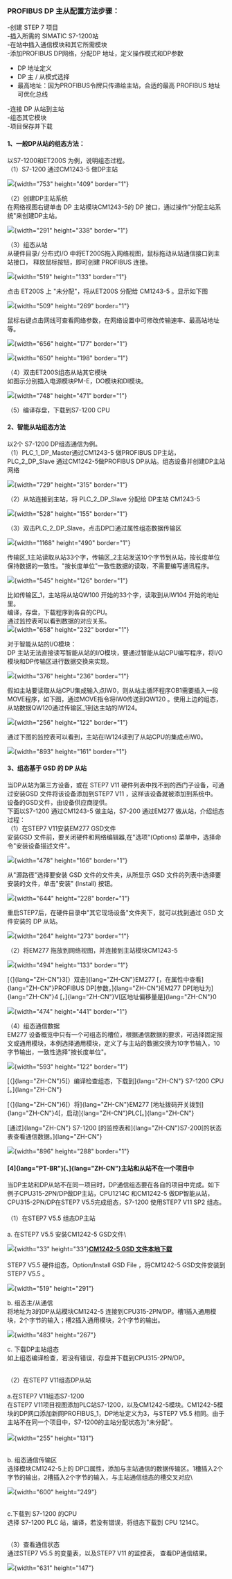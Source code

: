 ### PROFIBUS DP 主从配置方法步骤：

-创建 STEP 7 项目\
-插入所需的 SIMATIC S7-1200站\
-在站中插入通信模块和其它所需模块\
-添加PROFIBUS DP网络，分配DP 地址，定义操作模式和DP参数

-   DP 地址定义
-   DP 主 / 从模式选择
-   最高地址：因为PROFIBUS令牌只传递给主站，合适的最高 PROFIBUS
    地址可优化总线

-连接 DP 从站到主站\
-组态其它模块\
-项目保存并下载

#### 1、一般DP从站的组态方法：

以S7-1200和ET200S 为例，说明组态过程。\
（1）S7-1200 通过CM1243-5 做DP主站

![](images/2-01.JPG){width="753" height="409" border="1"}

（2）创建DP主站系统\
在网络视图右键单击 DP 主站模块CM1243-5的 DP
接口，通过操作"分配主站系统"来创建DP主站。

![](images/2-02.JPG){width="291" height="338" border="1"}

（3）组态从站\
从硬件目录/ 分布式I/O
中将ET200S拖入网络视图，鼠标拖动从站通信接口到主站接口，
释放鼠标按钮，即可创建 PROFIBUS 连接。

![](images/2-03.JPG){width="519" height="133" border="1"}

点击 ET200S 上 "未分配"，将从ET200S 分配给 CM1243-5 。显示如下图

![](images/2-04.JPG){width="509" height="269" border="1"}

鼠标右键点击网线可查看网络参数，在网络设置中可修改传输速率、最高站地址等。

![](images/2-05.JPG){width="656" height="177" border="1"}

![](images/2-06.JPG){width="650" height="198" border="1"}

（4）双击ET200S组态从站其它模块\
如图示分别插入电源模块PM-E，DO模块和DI模块。

![](images/2-07.JPG){width="748" height="471" border="1"}

（5）编译存盘，下载到S7-1200 CPU

#### 2、智能从站组态方法

以2个 S7-1200 DP组态通信为例。\
（1）PLC_1_DP_Master通过CM1243-5 做PROFIBUS DP主站，PLC_2_DP_Slave
通过CM1242-5做PROFIBUS DP从站。组态设备并创建DP主站网络

![](images/2-08.JPG){width="729" height="315" border="1"}

（2）从站连接到主站，将 PLC_2_DP_Slave 分配给 DP主站 CM1243-5

![](images/2-09.JPG){width="528" height="155" border="1"}

（3）双击PLC_2_DP_Slave，点击DP口通过属性组态数据传输区

![](images/2-10.JPG){width="1168" height="490" border="1"}

传输区_1主站读取从站33个字，传输区_2主站发送10个字节到从站，按长度单位保持数据的一致性。"按长度单位"一致性数据的读取，不需要编写通讯程序。

![](images/2-11.JPG){width="545" height="126" border="1"}

比如传输区_1，主站将从站QW100 开始的33个字，读取到从IW104
开始的地址里。\
编译，存盘，下载程序到各自的CPU。\
通过监控表可以看到数据的对应关系。\
![](images/2-12.JPG){width="658" height="232" border="1"}

对于智能从站的I/O模块：\
DP
主站无法直接读写智能从站的I/O模块，要通过智能从站CPU编写程序，将I/O模块和DP传输区进行数据交换来实现。

![](images/2-13.JPG){width="376" height="236" border="1"}

假如主站要读取从站CPU集成输入点IW0，则从站主循环程序OB1需要插入一段MOVE程序，如下图，通过MOVE指令将IW0传送到QW120
。使用上边的组态，从站数据QW120通过传输区_1到达主站的IW124。

![](images/2-14.JPG){width="256" height="122" border="1"}

通过下图的监控表可以看到，主站在IW124读到了从站CPU的集成点IW0。

![](images/2-15.JPG){width="893" height="161" border="1"}

#### 3、组态基于 GSD 的 DP 从站

当DP从站为第三方设备，或在 STEP7 V11
硬件列表中找不到的西门子设备，可通过安装GSD 文件将该设备添加到STEP7 V11
，这样该设备就被添加到系统中。\
设备的GSD文件，由设备供应商提供。\
下面以S7-1200 通过CM1243-5 做主站，S7-200 通过EM277
做从站，介绍组态过程：\
（1）在STEP7 V11安装EM277 GSD文件\
安装GSD 文件前，要关闭硬件和网络编辑器,在"选项"(Options)
菜单中，选择命令"安装设备描述文件"。

![](images/2-16.JPG){width="478" height="166" border="1"}

从"源路径"选择要安装 GSD 文件的文件夹，从所显示 GSD
文件的列表中选择要安装的文件，单击"安装" (Install) 按钮。

![](images/2-17.JPG){width="644" height="228" border="1"}

重启STEP7后，在硬件目录中"其它现场设备"文件夹下，就可以找到通过 GSD
文件安装的 DP 从站。

![](images/2-18.JPG){width="264" height="273" border="1"}

（2）将EM277 拖放到网络视图，并连接到主站模块CM1243-5

![](images/2-19.JPG){width="494" height="133" border="1"}

[（]{lang="ZH-CN"}3[）双击]{lang="ZH-CN"}EM277
[，在属性中查看]{lang="ZH-CN"}PROFIBUS DP[参数，]{lang="ZH-CN"}EM277
DP[地址为]{lang="ZH-CN"}4
[，]{lang="ZH-CN"}V[区地址偏移量是]{lang="ZH-CN"}0

![](images/2-20.JPG){width="474" height="441" border="1"}

（4）组态通信数据\
EM277
设备概览中只有一个可组态的槽位，根据通信数据的要求，可选择固定报文或通用模块，本例选择通用模块，定义了与主站的数据交换为10字节输入，10字节输出，一致性选择"按长度单位"。

![](images/2-21.JPG){width="593" height="122" border="1"}

[（]{lang="ZH-CN"}5[）编译检查组态，下载到]{lang="ZH-CN"} S7-1200 CPU
[。]{lang="ZH-CN"}

[（]{lang="ZH-CN"}6[）将]{lang="ZH-CN"}EM277
[地址拨码开关拨到]{lang="ZH-CN"}4[，启动]{lang="ZH-CN"}PLC[。]{lang="ZH-CN"}

[通过]{lang="ZH-CN"} S7-1200
[的监控表和]{lang="ZH-CN"}S7-200[的状态表查看通信数据。]{lang="ZH-CN"}

![](images/2-22.JPG){width="896" height="288" border="1"}

#### [4]{lang="PT-BR"}[、]{lang="ZH-CN"}主站和从站不在一个项目中

当DP主站和DP从站不在同一项目时，DP通信组态要在各自的项目中完成。如下例子CPU315-2PN/DP做DP主站，CPU1214C
和CM1242-5 做DP智能从站，CPU315-2PN/DP在STEP7 V5.5完成组态，S7-1200
使用STEP7 V11 SP2 组态。\
\
（1）在STEP7 V5.5 组态DP主站\
\
a. 在STEP7 V5.5 安装CM1242-5 GSD文件\

![](images/2-28.jpg){width="33" height="33"}[**CM1242-5 GSD
文件本地下载**](images/si01818e.rar)\
\
STEP7 V5.5 硬件组态，Option/Install GSD File ，将CM1242-5
GSD文件安装到STEP7 V5.5 。

![](images/2-23.JPG){width="519" height="291"}

b\. 组态主/从通信\
将地址为3的DP从站模块CM1242-5
连接到CPU315-2PN/DP。槽1插入通用模块，2个字节的输入；槽2插入通用模块，2个字节的输出。

![](images/2-24.JPG){width="483" height="267"}

c\. 下载DP主站组态\
如上组态编译检查，若没有错误，存盘并下载到CPU315-2PN/DP。

\
（2）在STEP7 V11组态DP从站\
\
a.在STEP7 V11组态S7-1200\
在STEP7
V11项目视图添加PLC站S7-1200，以及CM1242-5模块。CM1242-5模块的DP网口添加新网PROFIBUS_1，DP地址定义为3，与STEP7
V5.5 相同。由于主站不在同一个项目中，S7-1200的主站分配状态为"未分配"。\
\
![](images/2-25.JPG){width="255" height="131"}

\
b. 组态通信传输区\
选择模块CM1242-5上的
DP口属性，添加与主站通信的数据传输区。1槽插入2个字节的输出，2槽插入2个字节的输入，与主站通信组态的槽交叉对应\

![](images/2-26.JPG){width="600" height="249"}

\
c.下载到 S7-1200 的CPU\
选择 S7-1200 PLC 站，编译，若没有错误，将组态下载到 CPU 1214C。

\
（3）查看通信状态\
通过STEP7 V5.5 的变量表，以及STEP7 V11 的监控表， 查看DP通信结果。

![](images/2-27.JPG){width="631" height="147"}

